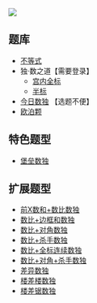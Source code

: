 ![](https://cn.sudoku.today/pic/greater40/18742_425982.png)

## 题库
- [不等式](https://cn.puzzle-futoshiki.com/futoshiki-9x9-hard/)
- 独·数之道【需要登录】
  - [宫内全标](http://www.sudokufans.org.cn/lx/game.index.php?type=gt9) 
  - [半标](http://www.sudokufans.org.cn/lx/game.index.php?type=gt2)
- [今日数独](https://cn.sudoku.today/g-greater-than-sudoku/) 【选题不便】
- [欧泊颗](https://www.oubk.com/sudoku/GTSudoku-3x3-0.html?level=5)

## 特色题型
- [堡垒数独](堡垒数独.md)

## 扩展题型
- [前X数和+数比数独](../混合类/前X数和+数比数独.md)
- [数比+边框和数独](../混合类/数比+边框和数独.md)
- [数比+对角数独](../混合类/数比+对角数独.md)
- [数比+杀手数独](../混合类/数比+杀手数独.md)
- [数比+全标连续数独](../混合类/数比+全标连续数独.md)
- [数比+对角+杀手数独](../混合类/数比+对角+杀手数独.md)
- [差异数独](../混合类/差异数独.md)
- [楼差楼数独](../混合类/楼差楼数独.md)
- [楼差锯数独](../混合类/楼差锯数独.md)